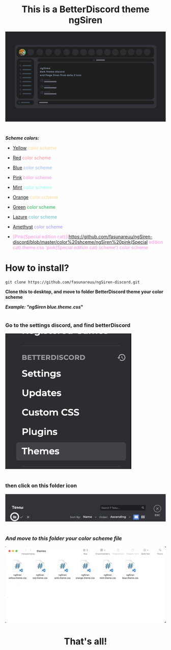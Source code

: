 <div align="center">

# **This is a BetterDiscord theme ngSiren**

</div>

<div align="center">
    <img src="./images/ngSiren.png" alt="ngSiren" />
</div>

#

**_Scheme colors:_**

- <span style="color: #ffdb93">[Yellow](https://github.com/fasunareuu/ngSiren-discord/blob/master/color%20shceme/ngSiren%20yellow.theme.css 'Yellow scheme') color scheme

- <span style="color: #ff9393"> [Red](https://github.com/fasunareuu/ngSiren-discord/blob/master/color%20shceme/ngSiren%20red.theme.css 'Red scheme') color scheme

- <span style="color: #93b9ff">[Blue](https://github.com/fasunareuu/ngSiren-discord/blob/master/color%20shceme/ngSiren%20blue.theme.css 'Blue scheme') color scheme

- <span style="color: #ff93e4">[Pink](https://github.com/fasunareuu/ngSiren-discord/blob/master/color%20shceme/ngSiren%20pink.theme.css 'Pink scheme') color scheme

- <span style="color: #93ffed">[Mint](https://github.com/fasunareuu/ngSiren-discord/blob/master/color%20shceme/ngSiren%20mint.theme.css 'Mint scheme') color scheme

- <span style="color: #ffdb93">[Orange](https://github.com/fasunareuu/ngSiren-discord/blob/master/color%20shceme/ngSiren%20orange.theme.css 'Orange scheme') color scheme

- <span style="color: #20B953">[Green](https://github.com/fasunareuu/ngSiren-discord/blob/master/color%20shceme/ngSiren%20green.theme.css 'green scheme') color scheme

- <span style="color: #61c1ce">[Lazure](https://github.com/fasunareuu/ngSiren-discord/blob/master/color%20shceme/ngSiren%20lazure.theme.css 'lazure scheme') color scheme

- <span style="color: #9999FF">[Amethyst](https://github.com/fasunareuu/ngSiren-discord/blob/master/color%20shceme/ngSiren%20amethyst.theme.css 'amethyst scheme') color scheme

- <span style="color: #ff93e4">[Pink(Special edition cat)](https://github.com/fasunareuu/ngSiren-discord/blob/master/color%20shceme/ngSiren%20pink(Special edition cat).theme.css 'pink(Special edition cat) scheme') color scheme

# **How to install?**

```github
git clone https://github.com/fasunareuu/ngSiren-discord.git
```

**Clone this to desktop, and move to folder BetterDiscord theme your color scheme**

**_Example: "ngSiren blue.theme.css_"**

#

### **Go to the settings discord, and find betterDiscord**

<div align="left">
    <img src="./images/settings.png" alt="settings" />
</div>

#

### **then click on this folder icon**

<div align="left">
    <img src="./images/theme discord.png" alt="settings" />
</div>

#

### **_And move to this folder your color scheme file_**

<div align="left">
    <img src="./images/theme folder.png" alt="theme folder" />
</div>

<div align="center">

# **That's all!**

</div>

